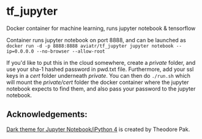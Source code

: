 # tf_jupyter
Docker container for machine learning, runs jupyter notebook & tensorflow

Container runs jupyter notebook on port 8888, and can be launched as
`docker run -d -p 8888:8888 aviatr/tf_jupyter jupyter notebook --ip=0.0.0.0 --no-browser --allow-root`

If you'd like to put this in the cloud somewhere, create a _private_ folder, and use your sha-1 hashed password in pwd.txt file. Furthermore, add your ssl keys in a _cert_ folder underneath _private_. You can then do `./run.sh` which will mount the _private/cert_ folder the docker container where the jupyter notebook expects to find them, and also pass your password to the jupyter notebook.

## Acknowledgements:
[Dark theme for Jupyter Notebook/iPython 4](https://github.com/powerpak/jupyter-dark-theme) is created by Theodore Pak.
